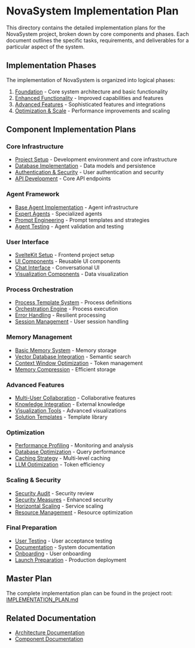 # NovaSystem Implementation Plan

This directory contains the detailed implementation plans for the NovaSystem project, broken down by core components and phases. Each document outlines the specific tasks, requirements, and deliverables for a particular aspect of the system.

## Implementation Phases

The implementation of NovaSystem is organized into logical phases:

1. [Foundation](01-foundation/README.md) - Core system architecture and basic functionality
2. [Enhanced Functionality](02-enhanced-functionality/README.md) - Improved capabilities and features
3. [Advanced Features](03-advanced-features/README.md) - Sophisticated features and integrations
4. [Optimization & Scale](04-optimization-scale/README.md) - Performance improvements and scaling

## Component Implementation Plans

### Core Infrastructure
- [Project Setup](01-foundation/01-project-setup.md) - Development environment and core infrastructure
- [Database Implementation](01-foundation/02-database-implementation.md) - Data models and persistence
- [Authentication & Security](01-foundation/03-authentication-security.md) - User authentication and security
- [API Development](01-foundation/04-api-development.md) - Core API endpoints

### Agent Framework
- [Base Agent Implementation](01-foundation/05-base-agent-implementation.md) - Agent infrastructure
- [Expert Agents](01-foundation/06-expert-agents.md) - Specialized agents
- [Prompt Engineering](01-foundation/07-prompt-engineering.md) - Prompt templates and strategies
- [Agent Testing](01-foundation/08-agent-testing.md) - Agent validation and testing

### User Interface
- [SvelteKit Setup](01-foundation/09-sveltekit-setup.md) - Frontend project setup
- [UI Components](01-foundation/10-ui-components.md) - Reusable UI components
- [Chat Interface](01-foundation/11-chat-interface.md) - Conversational UI
- [Visualization Components](02-enhanced-functionality/12-visualization-components.md) - Data visualization

### Process Orchestration
- [Process Template System](01-foundation/12-process-template-system.md) - Process definitions
- [Orchestration Engine](01-foundation/13-orchestration-engine.md) - Process execution
- [Error Handling](01-foundation/14-error-handling.md) - Resilient processing
- [Session Management](01-foundation/15-session-management.md) - User session handling

### Memory Management
- [Basic Memory System](01-foundation/16-basic-memory-system.md) - Memory storage
- [Vector Database Integration](02-enhanced-functionality/01-vector-database.md) - Semantic search
- [Context Window Optimization](02-enhanced-functionality/02-context-optimization.md) - Token management
- [Memory Compression](02-enhanced-functionality/03-memory-compression.md) - Efficient storage

### Advanced Features
- [Multi-User Collaboration](03-advanced-features/01-collaboration.md) - Collaborative features
- [Knowledge Integration](03-advanced-features/02-knowledge-integration.md) - External knowledge
- [Visualization Tools](03-advanced-features/03-visualization-tools.md) - Advanced visualizations
- [Solution Templates](03-advanced-features/04-solution-templates.md) - Template library

### Optimization
- [Performance Profiling](04-optimization-scale/01-performance-profiling.md) - Monitoring and analysis
- [Database Optimization](04-optimization-scale/02-database-optimization.md) - Query performance
- [Caching Strategy](04-optimization-scale/03-caching-strategy.md) - Multi-level caching
- [LLM Optimization](04-optimization-scale/04-llm-optimization.md) - Token efficiency

### Scaling & Security
- [Security Audit](04-optimization-scale/05-security-audit.md) - Security review
- [Security Measures](04-optimization-scale/06-security-measures.md) - Enhanced security
- [Horizontal Scaling](04-optimization-scale/07-horizontal-scaling.md) - Service scaling
- [Resource Management](04-optimization-scale/08-resource-management.md) - Resource optimization

### Final Preparation
- [User Testing](04-optimization-scale/09-user-testing.md) - User acceptance testing
- [Documentation](04-optimization-scale/10-documentation.md) - System documentation
- [Onboarding](04-optimization-scale/11-onboarding.md) - User onboarding
- [Launch Preparation](04-optimization-scale/12-launch-preparation.md) - Production deployment

## Master Plan

The complete implementation plan can be found in the project root: [IMPLEMENTATION_PLAN.md](/IMPLEMENTATION_PLAN.md)

## Related Documentation

- [Architecture Documentation](../architecture/README.md)
- [Component Documentation](../components/README.md)
